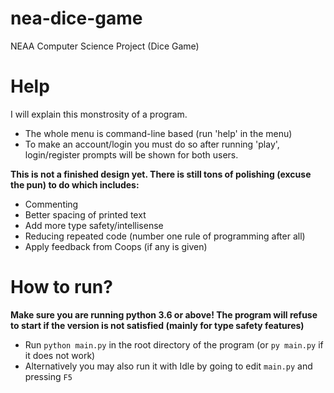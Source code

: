 # nea-dice-game
NEAA Computer Science Project (Dice Game)

# Help
I will explain this monstrosity of a program.
- The whole menu is command-line based (run 'help' in the menu)
- To make an account/login you must do so after running 'play', login/register prompts will be shown for both users.

**This is not a finished design yet. There is still tons of polishing (excuse the pun) to do which includes:**
- Commenting
- Better spacing of printed text
- Add more type safety/intellisense
- Reducing repeated code (number one rule of programming after all)
- Apply feedback from Coops (if any is given)

# How to run?
**Make sure you are running python 3.6 or above! The program will refuse to start if the version is not satisfied (mainly for type safety features)**

- Run `python main.py` in the root directory of the program (or `py main.py` if it does not work)
- Alternatively you may also run it with Idle by going to edit `main.py` and pressing `F5`

